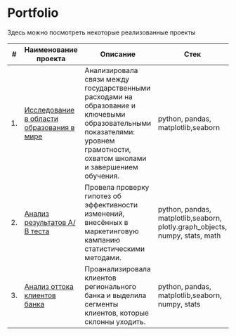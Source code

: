 # Portfolio

Здесь можно посмотреть некоторые реализованные проекты


| #    | Наименование проекта                | Описание                                                     | Стек                                                         |
| ---- | ------------------------------------------------------------ | ------------------------------------------------------------ | ------------------------------------------------------------ |
| 1.   | [Исследование в области образования в мире](https://github.com/Elena-Golovkina/Portfolio/tree/main/Образование%20в%20мире) | Анализировала связи между государственными расходами на образование и ключевыми образовательными показателями: уровнем грамотности, охватом школами и завершением обучения.  | python, pandas, matplotlib,seaborn       |
| 2.   | [Анализ результатов    А/В теста](https://github.com/Elena-Golovkina/Portfolio/tree/main/А.В%20тест) | Провела проверку гипотез об эффективности изменений, внесённых в маркетинговую кампанию статистическими методами.  | python, pandas, matplotlib,seaborn, plotly.graph_objects, numpy, stats, math       |
| 3.   | [Анализ оттока клиентов банка](https://github.com/Elena-Golovkina/Portfolio/tree/main/Отток%20клиентов) | Проанализировала клиентов регионального банка и выделила сегменты клиентов, которые склонны уходить.  | python, pandas, matplotlib,seaborn, numpy, stats       |

